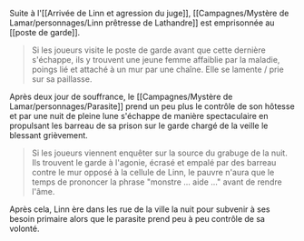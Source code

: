 Suite à l'[[Arrivée de Linn et agression du juge]], [[Campagnes/Mystère de Lamar/personnages/Linn prêtresse de Lathandre]] est emprisonnée au [[poste de garde]].
> Si les joueurs visite le poste de garde avant que cette dernière s'échappe, ils y trouvent une jeune femme affaiblie par la maladie, poings lié et attaché à un mur par une chaîne. Elle se lamente / prie sur sa paillasse. 

Après deux jour de souffrance, le [[Campagnes/Mystère de Lamar/personnages/Parasite]] prend un peu plus le contrôle de son hôtesse et par une nuit de pleine lune s'échappe de manière spectaculaire en propulsant les barreau de sa prison sur le garde chargé de la veille le blessant grièvement.
> Si les joueurs viennent enquêter sur la source du grabuge de la nuit. Ils trouvent le garde à l'agonie, écrasé et empalé par des barreau contre le mur opposé à la cellule de Linn, le pauvre n'aura que le temps de prononcer la phrase "monstre ... aide ..." avant de rendre l'âme.

Après cela, Linn ère dans les rue de la ville la nuit pour subvenir à ses besoin primaire alors que le parasite prend peu à peu contrôle de sa volonté.